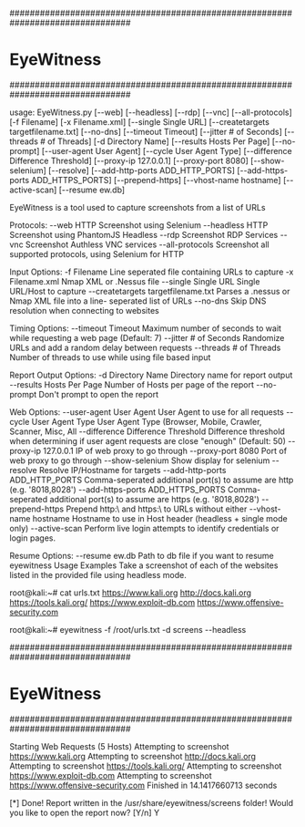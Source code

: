 ################################################################################
#                                  EyeWitness                                  #
################################################################################

usage: EyeWitness.py [--web] [--headless] [--rdp] [--vnc] [--all-protocols]
                     [-f Filename] [-x Filename.xml] [--single Single URL]
                     [--createtargets targetfilename.txt] [--no-dns]
                     [--timeout Timeout] [--jitter # of Seconds]
                     [--threads # of Threads] [-d Directory Name]
                     [--results Hosts Per Page] [--no-prompt]
                     [--user-agent User Agent] [--cycle User Agent Type]
                     [--difference Difference Threshold]
                     [--proxy-ip 127.0.0.1] [--proxy-port 8080]
                     [--show-selenium] [--resolve]
                     [--add-http-ports ADD_HTTP_PORTS]
                     [--add-https-ports ADD_HTTPS_PORTS] [--prepend-https]
                     [--vhost-name hostname] [--active-scan] [--resume ew.db]

EyeWitness is a tool used to capture screenshots from a list of URLs

Protocols:
  --web                 HTTP Screenshot using Selenium
  --headless            HTTP Screenshot using PhantomJS Headless
  --rdp                 Screenshot RDP Services
  --vnc                 Screenshot Authless VNC services
  --all-protocols       Screenshot all supported protocols, using Selenium for
                        HTTP

Input Options:
  -f Filename           Line seperated file containing URLs to capture
  -x Filename.xml       Nmap XML or .Nessus file
  --single Single URL   Single URL/Host to capture
  --createtargets targetfilename.txt
                        Parses a .nessus or Nmap XML file into a line-
                        seperated list of URLs
  --no-dns              Skip DNS resolution when connecting to websites

Timing Options:
  --timeout Timeout     Maximum number of seconds to wait while requesting a
                        web page (Default: 7)
  --jitter # of Seconds
                        Randomize URLs and add a random delay between requests
  --threads # of Threads
                        Number of threads to use while using file based input

Report Output Options:
  -d Directory Name     Directory name for report output
  --results Hosts Per Page
                        Number of Hosts per page of the report
  --no-prompt           Don't prompt to open the report

Web Options:
  --user-agent User Agent
                        User Agent to use for all requests
  --cycle User Agent Type
                        User Agent Type (Browser, Mobile, Crawler, Scanner,
                        Misc, All
  --difference Difference Threshold
                        Difference threshold when determining if user agent
                        requests are close "enough" (Default: 50)
  --proxy-ip 127.0.0.1  IP of web proxy to go through
  --proxy-port 8080     Port of web proxy to go through
  --show-selenium       Show display for selenium
  --resolve             Resolve IP/Hostname for targets
  --add-http-ports ADD_HTTP_PORTS
                        Comma-seperated additional port(s) to assume are http
                        (e.g. '8018,8028')
  --add-https-ports ADD_HTTPS_PORTS
                        Comma-seperated additional port(s) to assume are https
                        (e.g. '8018,8028')
  --prepend-https       Prepend http:\\ and https:\\ to URLs without either
  --vhost-name hostname
                        Hostname to use in Host header (headless + single mode
                        only)
  --active-scan         Perform live login attempts to identify credentials or
                        login pages.

Resume Options:
  --resume ew.db        Path to db file if you want to resume
eyewitness Usage Examples
Take a screenshot of each of the websites listed in the provided file using headless mode.

root@kali:~# cat urls.txt 
https://www.kali.org
http://docs.kali.org
https://tools.kali.org/
https://www.exploit-db.com
https://www.offensive-security.com

root@kali:~# eyewitness -f /root/urls.txt -d screens --headless

################################################################################
#                                  EyeWitness                                  #
################################################################################

Starting Web Requests (5 Hosts)
Attempting to screenshot https://www.kali.org
Attempting to screenshot http://docs.kali.org
Attempting to screenshot https://tools.kali.org/
Attempting to screenshot https://www.exploit-db.com
Attempting to screenshot https://www.offensive-security.com
Finished in 14.1417660713 seconds

[*] Done! Report written in the /usr/share/eyewitness/screens folder!
Would you like to open the report now? [Y/n] Y

